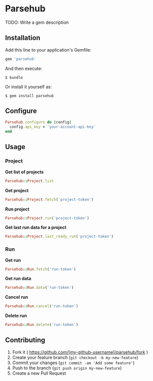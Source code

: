 # Parsehub

TODO: Write a gem description

## Installation

Add this line to your application's Gemfile:

```ruby
gem 'parsehub'
```

And then execute:

    $ bundle

Or install it yourself as:

    $ gem install parsehub

## Configure

```ruby
Parsehub.configure do |config|
  config.api_key = 'your-account-api-key'
end
```

## Usage

### Project
**Get list of projects**
```ruby
Parsehub::Project.list
```
**Get project**
```ruby
Parsehub::Project.fetch('project-token')
```
**Run project**
```ruby
Parsehub::Project.run('project-token')
```
**Get last run data for a project**
```ruby
Parsehub::Project.last_ready_run('project-token')
```

### Run
**Get run**
```ruby
Parsehub::Run.fetch('run-token')
```
**Get run data**
```ruby
Parsehub::Run.data('run-token')
```
**Cancel run**
```ruby
Parsehub::Run.cancel('run-token')
```
**Delete run**
```ruby
Parsehub::Run.delete('run-token')
```


## Contributing

1. Fork it ( https://github.com/[my-github-username]/parsehub/fork )
2. Create your feature branch (`git checkout -b my-new-feature`)
3. Commit your changes (`git commit -am 'Add some feature'`)
4. Push to the branch (`git push origin my-new-feature`)
5. Create a new Pull Request
